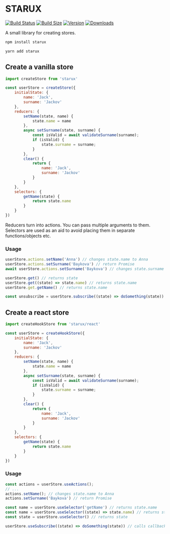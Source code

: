 # STARUX

[![Build Status](https://img.shields.io/github/actions/workflow/status/tokhichevsky/starux/npm-publish.yml)](https://github.com/tokhichevsky/starux/actions?query=workflow%3A%22Node.js+Package%22++)
[![Build Size](https://img.shields.io/bundlephobia/minzip/starux?label=bundle%20size)](https://bundlephobia.com/result?p=starux)
[![Version](https://img.shields.io/npm/v/starux)](https://www.npmjs.com/package/starux)
[![Downloads](https://img.shields.io/npm/dt/starux.svg)](https://www.npmjs.com/package/starux)

A small library for creating stores.

```bash
npm install starux
```

```bash
yarn add starux
```


## Create a vanilla store


```jsx
import createStore from 'starux'

const userStore = createStore({
    initialState: {
        name: 'Jack',
        surname: 'Jackov'
    },
    reducers: {
        setName(state, name) {
            state.name = name
        },
        async setSurname(state, surname) {
            const isValid = await validateSurname(surname);
            if (isValid) {
                state.surname = surname;
            }
        },
        clear() {
            return {
                name: 'Jack',
                surname: 'Jackov'
            }
        }
    },
    selectors: {
        getName(state) {
            return state.name
        }
    }
})
```

Reducers turn into actions. You can pass multiple arguments to them.
Selectors are used as an aid to avoid placing them in separate functions/objects etc.

### Usage

```jsx
userStore.actions.setName('Anna') // changes state.name to Anna
userStore.actions.setSurname('Baykova') // return Promise
await userStore.actions.setSurname('Baykova') // changes state.surname to Baykova

userStore.get() // returns state
userStore.get((state) => state.name) // returns state.name
userStore.get.getName() // returns state.name

const unsubscribe = userStore.subscribe((state) => doSomething(state)) // calls callback every state changing
```

## Create a react store


```jsx
import createHookStore from 'starux/react'

const userStore = createHookStore({
    initialState: {
        name: 'Jack',
        surname: 'Jackov'
    },
    reducers: {
        setName(state, name) {
            state.name = name
        },
        async setSurname(state, surname) {
            const isValid = await validateSurname(surname);
            if (isValid) {
                state.surname = surname;
            }
        },
        clear() {
            return {
                name: 'Jack',
                surname: 'Jackov'
            }
        }
    },
    selectors: {
        getName(state) {
            return state.name
        }
    }
})
```

### Usage

```jsx
const actions = userStore.useActions();
// ...
actions.setName(); // changes state.name to Anna
actions.setSurname('Baykova') // return Promise
```
```jsx
const name = userStore.useSelector('getName') // returns state.name
const name = userStore.useSelector((state) => state.name) // returns state.name
const state = userStore.useSelector() // returns state
```

```jsx
userStore.useSubscribe((state) => doSomething(state)) // calls callback every state changing
```
